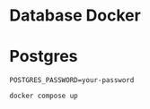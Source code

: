 # Database Docker

# Postgres

```env
POSTGRES_PASSWORD=your-password
```

```bash
docker compose up
```